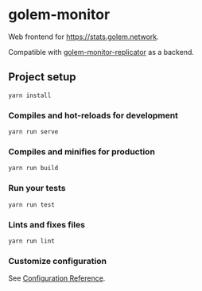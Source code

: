 # golem-monitor

Web frontend for https://stats.golem.network.

Compatible with [golem-monitor-replicator](https://github.com/golemfactory/golem-monitor-replicator) as a backend.

## Project setup
```
yarn install
```

### Compiles and hot-reloads for development
```
yarn run serve
```

### Compiles and minifies for production
```
yarn run build
```

### Run your tests
```
yarn run test
```

### Lints and fixes files
```
yarn run lint
```

### Customize configuration
See [Configuration Reference](https://cli.vuejs.org/config/).
